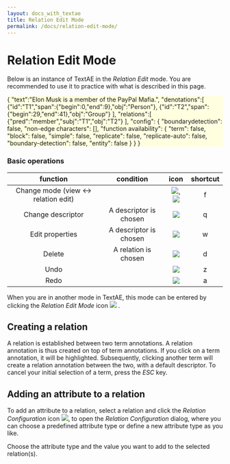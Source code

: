 ```yaml
---
layout: docs_with_textae
title: Relation Edit Mode
permalink: /docs/relation-edit-mode/
---
```


# Relation Edit Mode

Below is an instance of TextAE in the *Relation Edit* mode.
You are recommended to use it to practice with what is described in this page.

<div class="textae-editor" mode="relation-edit" padding_top="50px" style="max-width:550px; background-color:lightyellow">
	{
		"text":"Elon Musk is a member of the PayPal Mafia.",
		"denotations":[
			{"id":"T1","span":{"begin":0,"end":9},"obj":"Person"},
			{"id":"T2","span":{"begin":29,"end":41},"obj":"Group"}
		],
		"relations":[
			{"pred":"member","subj":"T1","obj":"T2"}
		],
		"config": {
			"boundarydetection": false,
			"non-edge characters": [],
			"function availability": {
				"term": false,
				"block": false,
				"simple": false,
				"replicate": false,
				"replicate-auto": false,
				"boundary-detection": false,
				"entity": false
			}
		}
	}
</div>

<h3>Basic operations</h3>

| function         | condition              | icon | shortcut |
|:----------------:|:----------------------:|:----:|:--------:|
|Change mode (view &harr; relation edit) | | ![](https://textae.pubannotation.org/lib/css/images/btn_view_mode_16.png), ![](https://textae.pubannotation.org/lib/css/images/btn_relation_edit_mode_16.png) | f |
|Change descriptor | A descriptor is chosen | ![](https://textae.pubannotation.org/lib/css/images/btn_pallet_16.png) | q |
|Edit properties   | A descriptor is chosen | ![](https://textae.pubannotation.org/lib/css/images/btn_edit_properties_16.png) | w |
|Delete            | A relation is chosen   | ![](https://textae.pubannotation.org/lib/css/images/btn_delete_16.png) | d |
|Undo              |         | ![](https://textae.pubannotation.org/lib/css/images/btn_undo_16.png) | z |
|Redo              |         | ![](https://textae.pubannotation.org/lib/css/images/btn_redo_16.png) | a |


When you are in another mode in TextAE, this mode can be entered by clicking the *Relation Edit Mode* icon
![](https://raw.githubusercontent.com/pubannotation/textae/stable/4/dist/lib/css/images/btn_relation_edit_mode_16.png)
.

## Creating a relation

A relation is established between two term annotations.
A relation annotation is thus created on top of term annotations.
If you click on a term annotation, it will be highlighted.
Subsequently, clicking another term will create a relation annotation between the two, with a default descriptor.
To cancel your initial selection of a term, press the *ESC* key.

## Adding an attribute to a relation

To add an attribute to a relation,
select a relation and click
the *Relation Configuration* icon ![](https://raw.githubusercontent.com/pubannotation/textae/stable/4/dist/lib/css/images/btn_pallet_16.png),
to open the *Relation Configuration* dialog,
where you can choose a predefined attribute type or define a new attribute type as you like.

Choose the attribute type and the value you want to add to the selected relation(s).

